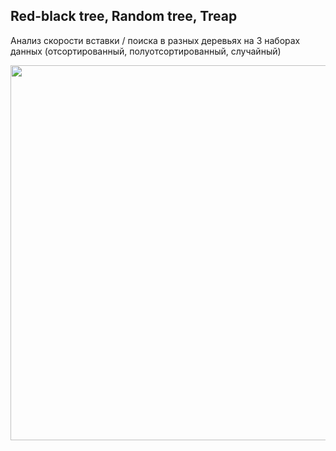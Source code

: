 <h2>Red-black tree, Random tree, Treap</h2>
<p>Анализ скорости вставки / поиска в разных деревьях на 3 наборах данных (отсортированный, полуотсортированный, случайный)</p>
<img src="https://github.com/letov/data-structures-and-algorithms-course-solutions/blob/main/16-RedBlack-Random-Treap/images/1.png?raw=true" width="600">
